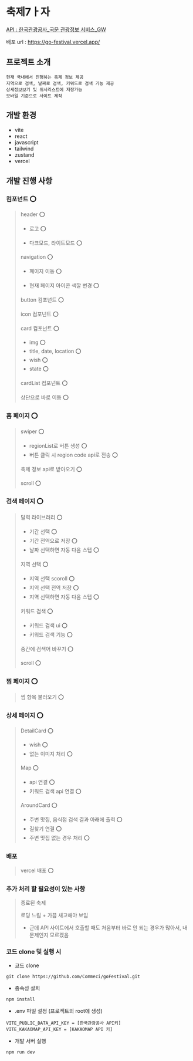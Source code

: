 # 축제7ㅏ자

[API : 한국관광공사\_국문 관광정보 서비스\_GW ](https://www.data.go.kr/tcs/dss/selectApiDataDetailView.do?publicDataPk=15101578#/)

배포 url : https://go-festival.vercel.app/

## 프로젝트 소개

```
현재 국내에서 진행하는 축제 정보 제공
지역으로 검색, 날짜로 검색, 키워드로 검색 기능 제공
상세정보보기 및 위시리스트에 저장가능
모바일 기준으로 사이트 제작
```

## 개발 환경

-   vite
-   react
-   javascript
-   tailwind
-   zustand
-   vercel

## 개발 진행 사항

### 컴포넌트 ⭕

> header ⭕
> 
> -   로고 ⭕
>
> -   다크모드, 라이트모드 ⭕
>
> navigation ⭕
>
> -   페이지 이동 ⭕
>
> -   현재 페이지 아이콘 색깔 변경 ⭕
>
> button 컴포넌트 ⭕
>
> icon 컴포넌트 ⭕
>
> card 컴포넌트 ⭕
>
> -   img ⭕
> -   title, date, location ⭕
> -   wish ⭕
> -   state ⭕
>
> cardList 컴포넌트 ⭕
>
> 상단으로 바로 이동 ⭕

### 홈 페이지 ⭕

> swiper ⭕
>
> -   regionList로 버튼 생성 ⭕
> -   버튼 클릭 시 region code api로 전송 ⭕
>
> 축제 정보 api로 받아오기 ⭕
>
> scroll ⭕

### 검색 페이지 ⭕

> 달력 라이브러리 ⭕
>
> -   기간 선택 ⭕
> -   기간 전역으로 저장 ⭕
> -   날짜 선택하면 자동 다음 스텝 ⭕
>
> 지역 선택 ⭕
>
> -   지역 선택 scoroll ⭕
> -   지역 선택 전역 저장 ⭕
> -   지역 선택하면 자동 다음 스텝 ⭕
>
> 키워드 검색 ⭕
>
> -   키워드 검색 ui ⭕
> -   키워드 검색 기능 ⭕
>
> 중간에 검색어 바꾸기 ⭕
>
> scroll ⭕

### 찜 페이지 ⭕

> 찜 항목 불러오기 ⭕

### 상세 페이지 ⭕

> DetailCard ⭕
> 
> - wish ⭕
> - 없는 이미지 처리 ⭕
>
> Map ⭕
>  
> - api 연결 ⭕
> - 키워드 검색 api 연결 ⭕
>
> AroundCard ⭕
> 
> - 주변 맛집, 음식점 검색 결과 아래에 출력 ⭕
> - 길찾기 연결 ⭕
> - 주변 맛집 없는 경우 처리 ⭕

### 배포
> vercel 배포 ⭕

### 추가 처리 할 필요성이 있는 사항
> 종료된 축제
>
> 로딩 느림 + 가끔 새고해야 보임
> -  근데 API 사이트에서 호출할 때도 처음부터 바로 안 되는 경우가 많아서, 내 문제인지 모르겠음

### 코드 clone 및 실행 시

-   코드 clone

```
git clone https://github.com/Commeci/goFestival.git
```

-   종속성 설치

```
npm install
```

-   .env 파일 설정 (프로젝트의 root에 생성)

```
VITE_PUBLIC_DATA_API_KEY = [한국관광공사 API키]
VITE_KAKAOMAP_API_KEY = [KAKAOMAP API 키]
```

-   개발 서버 실행

```
npm run dev
```
